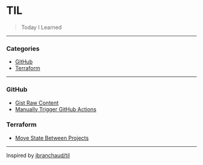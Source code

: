 # TIL

> Today I Learned

---

### Categories

- [GitHub](#github)
- [Terraform](#terraform)

---

### GitHub

- [Gist Raw Content](./github/gist-raw-content.md)
- [Manually Trigger GitHub Actions](./github/manually-trigger-github-actions.md)


### Terraform

- [Move State Between Projects](./terraform/move-state-between-projects.md)

---

Inspired by [jbranchaud/til](https://github.com/jbranchaud/til)